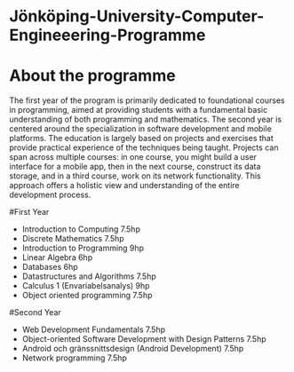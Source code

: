 # Jönköping-University-Computer-Engineeering-Programme

# About the programme
The first year of the program is primarily dedicated to foundational courses in programming, aimed at providing students with a fundamental basic understanding of both programming and mathematics. The second year is centered around the specialization in software development and mobile platforms.
The education is largely based on projects and exercises that provide practical experience of the techniques being taught. Projects can span across multiple courses: in one course, you might build a user interface for a mobile app, then in the next course, construct its data storage, and in a third course, work on its network functionality. This approach offers a holistic view and understanding of the entire development process.

#First Year 
-  Introduction to Computing 7.5hp 
- Discrete Mathematics 7.5hp
- Introduction to Programming 9hp
- Linear Algebra 6hp
- Databases 6hp
- Datastructures and Algorithms 7.5hp
- Calculus 1 (Envariabelsanalys) 9hp
- Object oriented programming 7.5hp 

#Second Year 
-  Web Development Fundamentals 7.5hp
-  Object-oriented Software Development with Design Patterns 7.5hp
-  Android och gränssnittsdesign (Android Development) 7.5hp
-  Network programming 7.5hp
  
